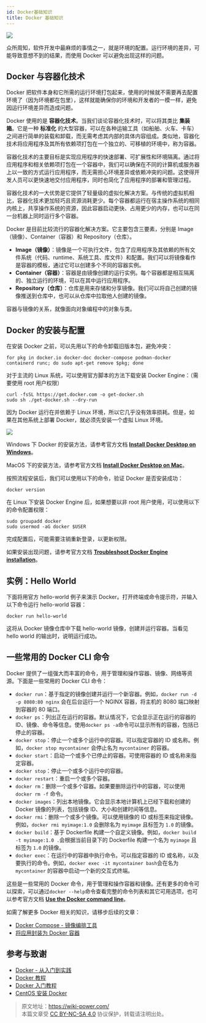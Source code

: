 ```yaml
---
id: Docker基础知识
title: Docker 基础知识
---
```


![](https://wiki-media-1253965369.cos.ap-guangzhou.myqcloud.com/img/20210116153041.png)

众所周知，软件开发中最麻烦的事情之一，就是环境的配置。运行环境的差异，可能导致意想不到的结果，而使用 Docker 可以避免出现这样的问题。

## Docker 与容器化技术

Docker 把软件本身和它所需的运行环境打包起来，使用的时候就不需要再去配置环境了（因为环境都在包里），这样就能确保你的环境和开发者的一模一样，避免因运行环境差异而造成问题。

Docker 使用的是 **容器化技术**。当我们谈论容器化技术时，可以将其类比 **集装箱**。它是一种 **标准化** 的大型容器，可以在各种运输工具（如船舶、火车、卡车）之间进行简单的装载和卸载，而无需考虑其内部的具体内容组成。类似地，容器化技术将应用程序及其所有依赖项打包在一个独立的、可移植的环境中，称为容器。

容器化技术的主要目标是实现应用程序的快速部署、可扩展性和环境隔离。通过将应用程序和相关依赖项打包在一个容器中，我们可以确保在不同的计算机或服务器上以一致的方式运行应用程序，而无需担心环境差异或依赖冲突的问题。这使得开发人员可以更快速地交付应用程序，同时也简化了应用程序的部署和管理过程。

容器化技术的一大优势是它提供了轻量级的虚拟化解决方案。与传统的虚拟机相比，容器化技术更加轻巧且资源消耗更少。每个容器都运行在宿主操作系统的相同内核上，共享操作系统的资源，因此容器启动更快、占用更少的内存，也可以在同一台机器上同时运行多个容器。

Docker 是目前比较流行的容器化解决方案。它主要包含三要素，分别是 Image（镜像）、Container（容器）和 Repository（仓库）。

- **Image（镜像）**：镜像是一个可执行文件，包含了应用程序及其依赖的所有文件系统（代码、runtime、系统工具、库文件）和配置。我们可以将镜像看作是容器的模板，通过它可以创建多个不同的容器实例。
- **Container（容器）**：容器是由镜像创建的运行实例。每个容器都是相互隔离的、独立运行的环境，可以在其中运行应用程序。
- **Repository（仓库）**：仓库是用来存储和分享镜像。我们可以将自己创建的镜像推送到仓库中，也可以从仓库中拉取他人创建的镜像。

容器与镜像的关系，就像面向对象编程中的对象与类。

## Docker 的安装与配置

在安装 Docker 之前，可以先用以下的命令卸载旧版本包，避免冲突：

```shell
for pkg in docker.io docker-doc docker-compose podman-docker containerd runc; do sudo apt-get remove $pkg; done
```

对于主流的 Linux 系统，可以使用官方脚本的方法下载安装 Docker Engine：（需要使用 root 用户权限）

```shell
curl -fsSL https://get.docker.com -o get-docker.sh
sudo sh ./get-docker.sh --dry-run
```

因为 Docker 运行在并依赖于 Linux 环境，所以它几乎没有效率损耗。但是，如果在其他系统上部署 Docker，就必须先安装一个虚拟 Linux 环境。

![](https://wiki-media-1253965369.cos.ap-guangzhou.myqcloud.com/img/20230708005714.png)

Windows 下 Docker 的安装方法，请参考官方文档 [**Install Docker Desktop on Windows**](https://docs.docker.com/desktop/install/windows-install/)。

MacOS 下的安装方法，请参考官方文档 [**Install Docker Desktop on Mac**](https://docs.docker.com/desktop/install/mac-install/)。

按照流程安装后，我们可以使用以下的命令，验证 Docker 是否安装成功：

```shell
docker version
```

在 Linux 下安装 Docker Engine 后，如果想要以非 root 用户使用，可以使用以下的命令配置权限：

```shell
sudo groupadd docker
sudo usermod -aG docker $USER
```

完成配置后，可能需要注销重新登录，以更新权限。

如果安装出现问题，请参考官方文档 [**Troubleshoot Docker Engine installation**](https://docs.docker.com/engine/install/troubleshoot/)。

## 实例：Hello World

下面将用官方 hello-world 例子来演示 Docker。打开终端或命令提示符，并输入以下命令运行 hello-world 容器：

```shell
docker run hello-world
```

这将从 Docker 镜像仓库中下载 hello-world 镜像，创建并运行容器。当看见 hello world 的输出时，说明运行成功。

## 一些常用的 Docker CLI 命令

Docker 提供了一组强大而丰富的命令，用于管理和操作容器、镜像、网络等资源。下面是一些常用的 Docker CLI 命令：

- `docker run`：基于指定的镜像创建并运行一个新容器。例如，`docker run -d -p 8080:80 nginx` 会在后台运行一个 NGINX 容器，将主机的 8080 端口映射到容器的 80 端口。
- `docker ps`：列出正在运行的容器。默认情况下，它会显示正在运行的容器的 ID、镜像、命令等信息。使用`docker ps -a`命令可以显示所有的容器，包括已停止的容器。
- `docker stop`：停止一个或多个运行中的容器。可以指定容器的 ID 或名称。例如，`docker stop mycontainer` 会停止名为 `mycontainer` 的容器。
- `docker start`：启动一个或多个已停止的容器。可使用容器的 ID 或名称来指定容器。
- `docker stop`：停止一个或多个运行中的容器。
- `docker restart`：重启一个或多个容器。
- `docker rm`：删除一个或多个容器。如果要删除运行中的容器，可以使用 `docker rm -f` 命令。
- `docker images`：列出本地镜像。它会显示本地计算机上已经下载和创建的 Docker 镜像的列表，包括镜像 ID、大小和创建时间等信息。
- `docker rmi`：删除一个或多个镜像。可以使用镜像的 ID 或标签来指定镜像。例如，`docker rmi myimage:1.0` 会删除名为 `myimage` 且标签为 `1.0` 的镜像。
- `docker build`：基于 Dockerfile 构建一个自定义镜像。例如，`docker build -t myimage:1.0 .`会根据当前目录下的 Dockerfile 构建一个名为 `myimage` 且标签为 `1.0` 的镜像。
- `docker exec`：在运行中的容器中执行命令。可以指定容器的 ID 或名称，以及要执行的命令。例如，`docker exec -it mycontainer bash`会在名为 `mycontainer` 的容器中启动一个新的交互式终端。

这些是一些常用的 Docker 命令，用于管理和操作容器和镜像。还有更多的命令可以探索，可以通过`docker --help`命令查看完整的命令列表和其它可用选项，也可以参考官方文档 [**Use the Docker command line**](https://docs.docker.com/engine/reference/commandline/cli/)。

如需了解更多 Docker 相关的知识，请移步后续的文章：

- [Docker Compose - 镜像编排工具](https://wiki-power.com/DockerCompose-%E9%95%9C%E5%83%8F%E7%BC%96%E6%8E%92%E5%B7%A5%E5%85%B7/)
- [将应用封装为 Docker 容器](https://wiki-power.com/%E5%B0%86%E5%BA%94%E7%94%A8%E5%B0%81%E8%A3%85%E4%B8%BADocker%E5%AE%B9%E5%99%A8/)

## 参考与致谢

- [Docker - 从入门到实践](https://yeasy.gitbook.io/docker_practice/)
- [Docker 教程](https://www.runoob.com/docker/docker-tutorial.html)
- [Docker 入门教程](http://www.ruanyifeng.com/blog/2018/02/docker-tutorial.html)
- [CentOS 安装 Docker](https://wiki-power.com/unlist/CentOS%E5%AE%89%E8%A3%85Docker)

> 原文地址：<https://wiki-power.com/>  
> 本篇文章受 [CC BY-NC-SA 4.0](https://creativecommons.org/licenses/by/4.0/deed.zh) 协议保护，转载请注明出处。
